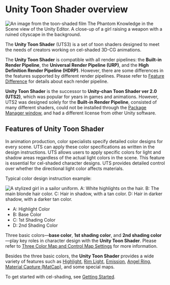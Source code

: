 # Unity Toon Shader overview

![An image from the toon-shaded film The Phantom Knowledge in the Scene view of the Unity Editor. A close-up of a girl raising a weapon with a ruined cityscape in the background.](images/TPK_04.png)

The **Unity Toon Shader** (UTS3) is a set of toon shaders designed to meet the needs of creators working on cel-shaded 3D-CG animations. 

The **Unity Toon Shader** is compatible with all render pipelines: the **Built-in Render Pipeline**, the **Universal Render Pipeline (URP)**, and the **High Definition Render Pipeline (HDRP)**. However, there are some differences in the features supported by different render pipelines. Please refer to [Feature Difference](FeatureModel_en.md) for details about each render pipeline.

**Unity Toon Shader** is the successor to **Unity-chan Toon Shader ver 2.0 (UTS2)**, which was popular for years in games and animations. However, UTS2 was designed solely for the **Built-in Render Pipeline**, consisted of many different shaders, could not be installed through the [Package Manager window](https://docs.unity3d.com/Manual/upm-ui.html), and had a different license from other Unity software. 

## Features of Unity Toon Shader

In animation production, color specialists specify detailed color designs for every scene. UTS can apply these color specifications as written in the design instructions. UTS allows users to apply specific colors for light and shadow areas regardless of the actual light colors in the scene. This feature is essential for cel-shaded character designs. UTS provides detailed control over whether the directional light color affects materials.

Typical color design instruction example:

![A stylized girl in a sailor uniform. A: White highlights on the hair. B: The main blonde hair color. C: Hair in shadow, with a tan color. D: Hair in darker shadow, with a darker tan color.](images/UTS4Color2.png)

- A: Highlight Color
- B: Base Color
- C: 1st Shading Color
- D: 2nd Shading Color

Three basic colors—**base color**, **1st shading color**, and **2nd shading color**—play key roles in character design with the **Unity Toon Shader**. Please refer to [Three Color Map and Control Map Settings](Basic.md) for more information.

Besides the three basic colors, the **Unity Toon Shader** provides a wide variety of features such as [Highlight](Highlight.md), [Rim Light](Rimlight.md), [Emission](Emission.md), [Angel Ring](AngelRing.md), [Material Capture (MatCap)](MatCap.md), and some special maps.

To get started with cel-shading, see [Getting Started](GettingStarted.md).